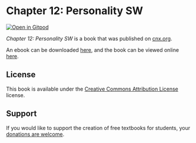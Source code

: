 # Chapter 12: Personality SW

[![Open in Gitpod](https://gitpod.io/button/open-in-gitpod.svg)](https://gitpod.io/from-referrer/)

_Chapter 12: Personality SW_ is a book that was published on [cnx.org](https://cnx.org/).

An ebook can be downloaded [here](https://github.com/cnx-user-books/cnxbook-chapter-12-personality-sw/releases/latest), and the book can be viewed online [here](https://github.com/cnx-user-books/cnxbook-chapter-12-personality-sw/releases/latest).

## License
This book is available under the [Creative Commons Attribution License](./LICENSE) license.

## Support
If you would like to support the creation of free textbooks for students, your [donations are welcome](https://riceconnect.rice.edu/donation/support-openstax-banner).
